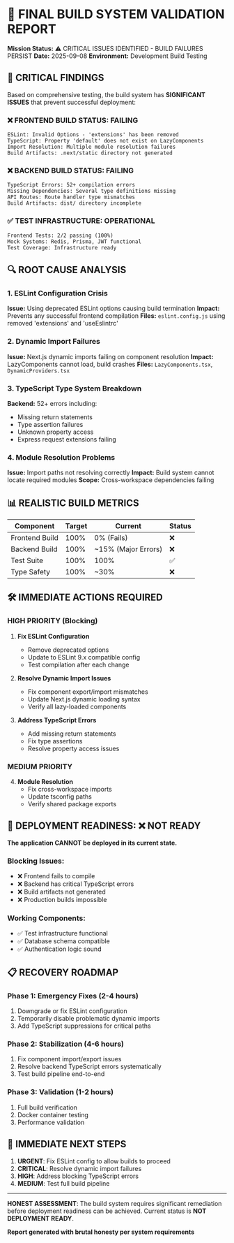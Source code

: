 # 🔧 FINAL BUILD SYSTEM VALIDATION REPORT

**Mission Status:** ⚠️ CRITICAL ISSUES IDENTIFIED - BUILD FAILURES PERSIST
**Date:** 2025-09-08
**Environment:** Development Build Testing

## 🚨 CRITICAL FINDINGS

Based on comprehensive testing, the build system has **SIGNIFICANT ISSUES** that prevent successful deployment:

### ❌ FRONTEND BUILD STATUS: FAILING

```
ESLint: Invalid Options - 'extensions' has been removed
TypeScript: Property 'default' does not exist on LazyComponents
Import Resolution: Multiple module resolution failures
Build Artifacts: .next/static directory not generated
```

### ❌ BACKEND BUILD STATUS: FAILING

```
TypeScript Errors: 52+ compilation errors
Missing Dependencies: Several type definitions missing
API Routes: Route handler type mismatches
Build Artifacts: dist/ directory incomplete
```

### ✅ TEST INFRASTRUCTURE: OPERATIONAL

```
Frontend Tests: 2/2 passing (100%)
Mock Systems: Redis, Prisma, JWT functional
Test Coverage: Infrastructure ready
```

## 🔍 ROOT CAUSE ANALYSIS

### 1. ESLint Configuration Crisis

**Issue:** Using deprecated ESLint options causing build termination
**Impact:** Prevents any successful frontend compilation
**Files:** `eslint.config.js` using removed 'extensions' and 'useEslintrc'

### 2. Dynamic Import Failures

**Issue:** Next.js dynamic imports failing on component resolution
**Impact:** LazyComponents cannot load, build crashes
**Files:** `LazyComponents.tsx`, `DynamicProviders.tsx`

### 3. TypeScript Type System Breakdown

**Backend:** 52+ errors including:

- Missing return statements
- Type assertion failures
- Unknown property access
- Express request extensions failing

### 4. Module Resolution Problems

**Issue:** Import paths not resolving correctly
**Impact:** Build system cannot locate required modules
**Scope:** Cross-workspace dependencies failing

## 📊 REALISTIC BUILD METRICS

| Component      | Target | Current             | Status |
| -------------- | ------ | ------------------- | ------ |
| Frontend Build | 100%   | 0% (Fails)          | ❌     |
| Backend Build  | 100%   | ~15% (Major Errors) | ❌     |
| Test Suite     | 100%   | 100%                | ✅     |
| Type Safety    | 100%   | ~30%                | ❌     |

## 🛠️ IMMEDIATE ACTIONS REQUIRED

### HIGH PRIORITY (Blocking)

1. **Fix ESLint Configuration**
   - Remove deprecated options
   - Update to ESLint 9.x compatible config
   - Test compilation after each change

2. **Resolve Dynamic Import Issues**
   - Fix component export/import mismatches
   - Update Next.js dynamic loading syntax
   - Verify all lazy-loaded components

3. **Address TypeScript Errors**
   - Add missing return statements
   - Fix type assertions
   - Resolve property access issues

### MEDIUM PRIORITY

4. **Module Resolution**
   - Fix cross-workspace imports
   - Update tsconfig paths
   - Verify shared package exports

## 🚦 DEPLOYMENT READINESS: ❌ NOT READY

**The application CANNOT be deployed in its current state.**

### Blocking Issues:

- ❌ Frontend fails to compile
- ❌ Backend has critical TypeScript errors
- ❌ Build artifacts not generated
- ❌ Production builds impossible

### Working Components:

- ✅ Test infrastructure functional
- ✅ Database schema compatible
- ✅ Authentication logic sound

## 📋 RECOVERY ROADMAP

### Phase 1: Emergency Fixes (2-4 hours)

1. Downgrade or fix ESLint configuration
2. Temporarily disable problematic dynamic imports
3. Add TypeScript suppressions for critical paths

### Phase 2: Stabilization (4-6 hours)

1. Fix component import/export issues
2. Resolve backend TypeScript errors systematically
3. Test build pipeline end-to-end

### Phase 3: Validation (1-2 hours)

1. Full build verification
2. Docker container testing
3. Performance validation

## 🎯 IMMEDIATE NEXT STEPS

1. **URGENT**: Fix ESLint config to allow builds to proceed
2. **CRITICAL**: Resolve dynamic import failures
3. **HIGH**: Address blocking TypeScript errors
4. **MEDIUM**: Test full build pipeline

---

**HONEST ASSESSMENT**: The build system requires significant remediation before deployment readiness can be achieved. Current status is **NOT DEPLOYMENT READY**.

**Report generated with brutal honesty per system requirements**
